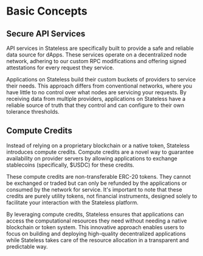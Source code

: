 # Basic Concepts

## Secure API Services

API services in Stateless are specifically built to provide a safe and reliable data source for dApps. These services operate on a decentralized node network, adhering to our custom RPC modifications and offering signed attestations for every request they service.

Applications on Stateless build their custom buckets of providers to service their needs. This approach differs from conventional networks, where you have little to no control over what nodes are servicing your requests. By receiving data from multiple providers, applications on Stateless have a reliable source of truth that they control and can configure to their own tolerance thresholds.

## Compute Credits

Instead of relying on a proprietary blockchain or a native token, Stateless introduces compute credits. Compute credits are a novel way to guarantee availability on provider servers by allowing applications to exchange stablecoins (specifically, $USDC) for these credits.

These compute credits are non-transferable ERC-20 tokens. They cannot be exchanged or traded but can only be refunded by the applications or consumed by the network for service. It's important to note that these credits are purely utility tokens, not financial instruments, designed solely to facilitate your interaction with the Stateless platform.

By leveraging compute credits, Stateless ensures that applications can access the computational resources they need without needing a native blockchain or token system. This innovative approach enables users to focus on building and deploying high-quality decentralized applications while Stateless takes care of the resource allocation in a transparent and predictable way.
